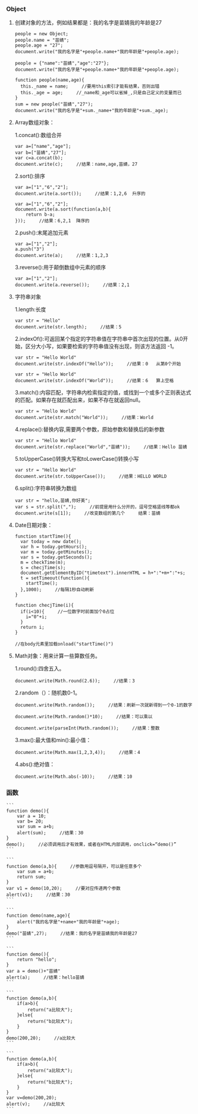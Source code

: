 ### Object
1. 创建对象的方法，例如结果都是：我的名字是苗婧我的年龄是27

	```
	people = new Object;
    people.name = "苗婧";
    people.age = "27";
    document.write("我的名字是"+people.name+"我的年龄是"+people.age);
	```

    ```
	people = {"name":"苗婧","age":"27"};
    document.write("我的名字是"+people.name+"我的年龄是"+people.age);
	```

    ```
	function people(name,age){
      this._name = name;     //要用this索引才能有结果，否则出错
      this._age = age;     //_name和_age可以省掉_,只是自己定义的变量而已
    }
    sum = new people("苗婧","27");
    document.write("我的名字是"+sum._name+"我的年龄是"+sum._age);
	```

2. Array数组对象：

	1.concat():数组合并

	```
	var a=["name","age"];
    var b=["苗婧","27"];
    var c=a.concat(b);
    document.write(c);     //结果：name,age,苗婧，27
	```

    2.sort():排序

	```
	var a=["1","6","2"];
    document.write(a.sort());     //结果：1,2,6  升序的
	```

    ```
	var a=["1","6","2"];
    document.write(a.sort(function(a,b){
    	return b-a;
    }));     //结果：6,2,1  降序的
    ```

    2.push():末尾追加元素

	```
	var a=["1","2"];
    a.push("3")
    document.write(a);     //结果：1,2,3
    ```

    3.reverse():用于颠倒数组中元素的顺序

	```
	var a=["1","2"];
    document.write(a.reverse());     //结果：2,1
    ```

3. 字符串对象

	1.length:长度

	```
	var str = "Hello"
    document.write(str.length);     //结果：5
	```

    2.indexOf():可返回某个指定的字符串值在字符串中首次出现的位置。从0开始，区分大小写，如果要检索的字符串值没有出现，则该方法返回 -1。

	```
	var str = "Hello World"
    document.write(str.indexOf("Hello"));     //结果：0   从第0个开始
	```

	```
	var str = "Hello World"
    document.write(str.indexOf("World"));     //结果：6   算上空格
	```

 	3.match():内容匹配，字符串内检索指定的值，或找到一个或多个正则表达式的匹配。如果存在就匹配出来，如果不存在就返回null。

	```
	var str = "Hello World"
    document.write(str.match("World"));     //结果：World
	```

	4.replace():替换内容,需要两个参数，原始参数和替换后的新参数

	```
	var str = "Hello World"
    document.write(str.replace("World","苗婧"));     //结果：Hello 苗婧
	```

    5.toUpperCase()转换大写和toLowerCase()转换小写

    ```
	var str = "Hello World"
    document.write(str.toUpperCase());     //结果：HELLO WORLD
	```

    6.split():字符串转换为数组

    ```
	var str = "hello,苗婧,你好美";
    var s = str.split(",");     //前提是用什么分开的，逗号空格竖线等都ok
    document.write(s[1]);     //改变数组的第几个     结果：苗婧
	```

4. Date日期对象：

	```
	function startTime(){
      var today = new date();
      var h = today.getHours();
      var m = today.getMinutes();
      var s = today.getSeconds();
      m = checkTime(m);
      s = checjTime(s);
      document.getElementByID("timetext").innerHTML = h+":"+m+":"+s;
      t = setTimeout(function(){
      	startTime();
      },1000);     //每隔1秒自动刷新
    }

    function checjTime(i){
      if(i<10){     //一位数字时前面加个0占位
        i="0"+i;
      }
      return i;
    }

    //在body元素里加载onload("startTime()")
	```

5. Math对象：用来计算一些算数任务。

	1.round():四舍五入。

	`document.write(Math.round(2.6));     //结果：3`

	2.random（）：随机数0-1。

	`document.write(Math.random());     //结果：刷新一次就新得到一个0-1的数字`

    `document.write(Math.random()*10);     //结果：可以乘以`

    `document.write(parseInt(Math.random());     //结果：整数`

	3.max():最大值和min():最小值：

	`document.write(Math.max(1,2,3,4));     //结果：4`

    4.abs():绝对值：

	`document.write(Math.abs(-10));     //结果：10`

### 函数

	```
	function demo(){
    	var a = 10;
        var b= 20;
    	var sum = a+b;
        alert(sum);     //结果：30
    }
    demo();     //必须调用后才有效果，或者在HTML内部调用，onclick=“demo()”
	```

	```
	function demo(a,b){     //参数用逗号隔开，可以是任意多个
    	var sum = a+b;
        return sum;
    }
    var v1 = demo(10,20);     //要对应传递两个参数
    alert(v1);     //结果：30
	```

	```
	function demo(name,age){
    	alert("我的名字是"+name+"我的年龄是"+age);
    }
    demo("苗婧",27);     //结果：我的名字是苗婧我的年龄是27
    ```

    ```
	function demo(){
    	return "hello";
    }
    var a = demo()+"苗婧"
    alert(a);     //结果：hello苗婧
    ```

    ```
	function demo(a,b){
    	if(a>b){
        	return("a比较大");
        }else{
        	return("b比较大");
        }
    }
    demo(200,20);     //a比较大
    ```

    ```
	function demo(a,b){
    	if(a>b){
        	return("a比较大");
        }else{
        	return("b比较大");
        }
    }
    var v=demo(200,20);
    alert(v);     //a比较大
    ```
